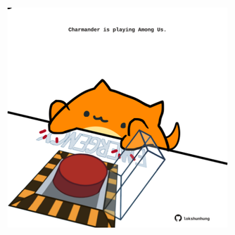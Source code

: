 <!-- built at 16/05/2023, 18:00:49 UTC -->
<p align="center">
  <img width="500" height="500" src="./ReadmeImage.svg">
</p>
